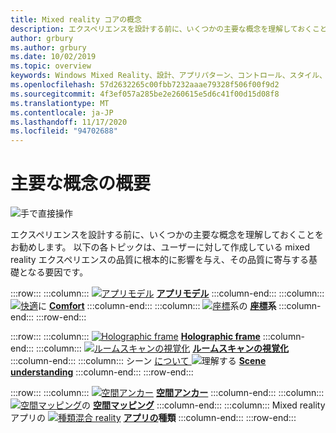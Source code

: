 ```yaml
---
title: Mixed reality コアの概念
description: エクスペリエンスを設計する前に、いくつかの主要な概念を理解しておくことをお勧めします。 以下の各トピックは、ユーザーに対して作成している mixed reality エクスペリエンスの品質に根本的に影響を与え、その品質に寄与する基礎となる要因です。
author: grbury
ms.author: grbury
ms.date: 10/02/2019
ms.topic: overview
keywords: Windows Mixed Reality、設計、アプリパターン、コントロール、スタイル、HoloLens、相互作用、UX 要素、ビヘイビアー、ビルディングブロック、mixed reality ヘッドセット、windows mixed reality ヘッドセット、virtual reality ヘッドセット、HoloLens、MRTK、Mixed Reality Toolkit、快適、アプリモデル、座標、holographic frame
ms.openlocfilehash: 57d2632265c00fbb7232aaae79328f506f00f9d2
ms.sourcegitcommit: 4f3ef057a285be2e260615e5d6c41f00d15d08f8
ms.translationtype: MT
ms.contentlocale: ja-JP
ms.lasthandoff: 11/17/2020
ms.locfileid: "94702688"
---
```

# <a name="core-concepts-overview"></a>主要な概念の概要

![手で直接操作](images/05_CoreConcepts.png)


エクスペリエンスを設計する前に、いくつかの主要な概念を理解しておくことをお勧めします。 以下の各トピックは、ユーザーに対して作成している mixed reality エクスペリエンスの品質に根本的に影響を与え、その品質に寄与する基礎となる要因です。 

:::row:::
    :::column:::
        [ ![ アプリモデル](images/teleportation-640px.png)](app-model.md) **[アプリモデル](app-model.md)**
    :::column-end:::
    :::column:::
       [ ![ 快適](images/comfort-chart.PNG)](comfort.md)に **[Comfort](comfort.md)**
    :::column-end:::
    :::column:::
        [ ![ 座標](images/coordinate-systems.PNG)](coordinate-systems.md)系の **[座標](coordinate-systems.md)系**
    :::column-end:::
:::row-end:::

:::row:::
    :::column:::
        [ ![ Holographic frame](images/destinationmars-750px.png)](holographic-frame.md) **[Holographic frame](holographic-frame.md)**
    :::column-end:::
    :::column:::
        [ ![ ルームスキャンの視覚化](images/sr-mixedworld-140429-8pm-00068-1000px.png)](room-scan-visualization.md) **[ルームスキャンの視覚化](room-scan-visualization.md)**
    :::column-end:::
    :::column:::
        シーン [について ![](images/scene-understanding.png)](scene-understanding.md)理解する **[Scene understanding](scene-understanding.md)**
    :::column-end:::
:::row-end:::

:::row:::
    :::column:::
        [ ![ 空間アンカー](images/azurespatialanchors.jpg)](spatial-anchors.md) **[空間アンカー](spatial-anchors.md)**
    :::column-end:::
    :::column:::
        [ ![ 空間マッピング](images/surfacereconstruction.jpg)](spatial-mapping.md)の **[空間マッピング](spatial-mapping.md)**
    :::column-end:::
    :::column:::
        Mixed reality アプリの [ ![ 種類混合 reality](images/enhancedenvironmentapps-640px.jpg)](types-of-mixed-reality-apps.md) **[アプリの](types-of-mixed-reality-apps.md)種類**
    :::column-end:::
:::row-end:::


<br>

<br>

